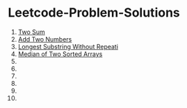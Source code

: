 # Leetcode-Problem-Solutions

1. <a href="https://github.com/niikhilpatel/Leetcode-Problem-Solutions/blob/master/1.%20Two%20Sum/Two_Sum.py">Two Sum</a>
2. <a href="https://github.com/niikhilpatel/Leetcode-Problem-Solutions/blob/master/2.%20Add%20Two%20Numbers/add_two_number.py">Add Two Numbers</a>
3. <a href="https://github.com/niikhilpatel/Leetcode-Problem-Solutions/blob/master/3.%20Longest%20Substring%20Without%20Repeating%20Characters/longest_substring.py">Longest Substring Without Repeati</a>
4. <a href="https://github.com/niikhilpatel/Leetcode-Problem-Solutions/blob/master/4.%20Median%20of%20Two%20Sorted%20Arrays/median_of_two_sorted_array.py">Median of Two Sorted Arrays</a>
5. <a href=""></a>
6. <a href=""></a>
7. <a href=""></a>
8. <a href=""></a>
9. <a href=""></a>
10. <a href=""></a>







<a href=""></a>
